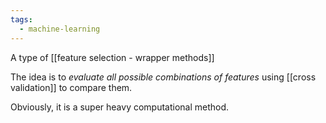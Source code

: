 ```yaml
---
tags:
  - machine-learning
---
```

A type of [[feature selection - wrapper methods]]

The idea is to *evaluate all possible combinations of features* using [[cross validation]] to compare them.

Obviously, it is a super heavy computational method.
